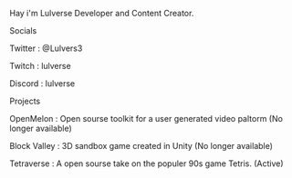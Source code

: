 Hay i'm Lulverse Developer and Content Creator.

Socials

Twitter : @Lulvers3

Twitch : lulverse

Discord : lulverse

Projects

OpenMelon : Open sourse toolkit for a user generated video paltorm (No longer available)

Block Valley : 3D sandbox game created in Unity (No longer available)

Tetraverse : A open sourse take on the populer 90s game Tetris. (Active)
